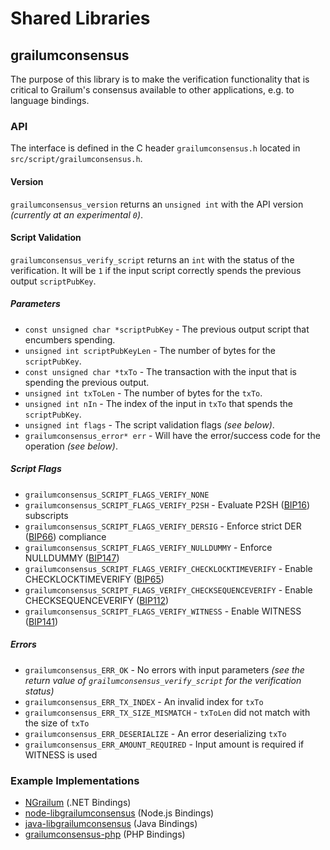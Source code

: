 Shared Libraries
================

## grailumconsensus

The purpose of this library is to make the verification functionality that is critical to Grailum's consensus available to other applications, e.g. to language bindings.

### API

The interface is defined in the C header `grailumconsensus.h` located in  `src/script/grailumconsensus.h`.

#### Version

`grailumconsensus_version` returns an `unsigned int` with the API version *(currently at an experimental `0`)*.

#### Script Validation

`grailumconsensus_verify_script` returns an `int` with the status of the verification. It will be `1` if the input script correctly spends the previous output `scriptPubKey`.

##### Parameters
- `const unsigned char *scriptPubKey` - The previous output script that encumbers spending.
- `unsigned int scriptPubKeyLen` - The number of bytes for the `scriptPubKey`.
- `const unsigned char *txTo` - The transaction with the input that is spending the previous output.
- `unsigned int txToLen` - The number of bytes for the `txTo`.
- `unsigned int nIn` - The index of the input in `txTo` that spends the `scriptPubKey`.
- `unsigned int flags` - The script validation flags *(see below)*.
- `grailumconsensus_error* err` - Will have the error/success code for the operation *(see below)*.

##### Script Flags
- `grailumconsensus_SCRIPT_FLAGS_VERIFY_NONE`
- `grailumconsensus_SCRIPT_FLAGS_VERIFY_P2SH` - Evaluate P2SH ([BIP16](https://github.com/grailum/bips/blob/master/bip-0016.mediawiki)) subscripts
- `grailumconsensus_SCRIPT_FLAGS_VERIFY_DERSIG` - Enforce strict DER ([BIP66](https://github.com/grailum/bips/blob/master/bip-0066.mediawiki)) compliance
- `grailumconsensus_SCRIPT_FLAGS_VERIFY_NULLDUMMY` - Enforce NULLDUMMY ([BIP147](https://github.com/grailum/bips/blob/master/bip-0147.mediawiki))
- `grailumconsensus_SCRIPT_FLAGS_VERIFY_CHECKLOCKTIMEVERIFY` - Enable CHECKLOCKTIMEVERIFY ([BIP65](https://github.com/grailum/bips/blob/master/bip-0065.mediawiki))
- `grailumconsensus_SCRIPT_FLAGS_VERIFY_CHECKSEQUENCEVERIFY` - Enable CHECKSEQUENCEVERIFY ([BIP112](https://github.com/grailum/bips/blob/master/bip-0112.mediawiki))
- `grailumconsensus_SCRIPT_FLAGS_VERIFY_WITNESS` - Enable WITNESS ([BIP141](https://github.com/grailum/bips/blob/master/bip-0141.mediawiki))

##### Errors
- `grailumconsensus_ERR_OK` - No errors with input parameters *(see the return value of `grailumconsensus_verify_script` for the verification status)*
- `grailumconsensus_ERR_TX_INDEX` - An invalid index for `txTo`
- `grailumconsensus_ERR_TX_SIZE_MISMATCH` - `txToLen` did not match with the size of `txTo`
- `grailumconsensus_ERR_DESERIALIZE` - An error deserializing `txTo`
- `grailumconsensus_ERR_AMOUNT_REQUIRED` - Input amount is required if WITNESS is used

### Example Implementations
- [NGrailum](https://github.com/NicolasDorier/NGrailum/blob/master/NGrailum/Script.cs#L814) (.NET Bindings)
- [node-libgrailumconsensus](https://github.com/bitpay/node-libgrailumconsensus) (Node.js Bindings)
- [java-libgrailumconsensus](https://github.com/dexX7/java-libgrailumconsensus) (Java Bindings)
- [grailumconsensus-php](https://github.com/Bit-Wasp/grailumconsensus-php) (PHP Bindings)
